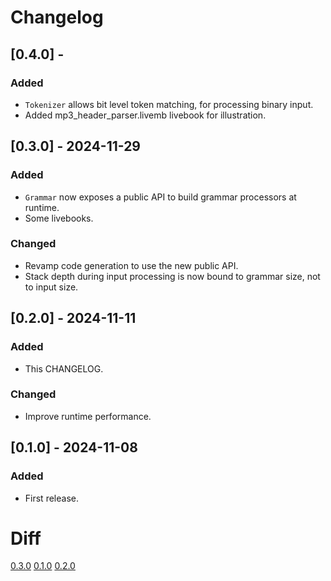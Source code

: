 # Changelog

## [0.4.0] - 

### Added

- `Tokenizer` allows bit level token matching, for processing binary input.
- Added mp3_header_parser.livemb livebook for illustration.

## [0.3.0] - 2024-11-29

### Added

- `Grammar` now exposes a public API to build grammar processors at runtime.
- Some livebooks.

### Changed 

- Revamp code generation to use the new public API.
- Stack depth during input processing is now bound to grammar size, not to input size.

## [0.2.0] - 2024-11-11

### Added

- This CHANGELOG.

### Changed

- Improve runtime performance.

## [0.1.0] - 2024-11-08

### Added

- First release.


# Diff
[0.3.0](https://github.com/nmichel/ex_grammar/releases/tag/v0.3.0)
[0.1.0](https://github.com/nmichel/ex_grammar/releases/tag/v0.1.0)
[0.2.0](https://github.com/nmichel/ex_grammar/releases/tag/v0.2.0)

